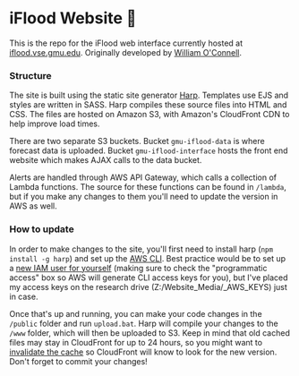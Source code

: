 # iFlood Website 🌊

This is the repo for the iFlood web interface currently hosted at [iflood.vse.gmu.edu](http://iflood.vse.gmu.edu). Originally developed by [William O'Connell](https://williamoconnell.me).

### Structure
The site is built using the static site generator [Harp](http://harpjs.com/). Templates use EJS and styles
are written in SASS. Harp compiles these source files into HTML and CSS. The files are hosted on Amazon S3,
with Amazon's CloudFront CDN to help improve load times.

There are two separate S3 buckets. Bucket `gmu-iflood-data` is where forecast data is uploaded. Bucket `gmu-iflood-interface`
hosts the front end website which makes AJAX calls to the data bucket.

Alerts are handled through AWS API Gateway, which calls a collection of Lambda functions. The source for these
functions can be found in `/lambda`, but if you make any changes to them you'll need to update the version in AWS
as well.

### How to update
In order to make changes to the site, you'll first need to install harp (`npm install -g harp`) and set up
the [AWS CLI](https://aws.amazon.com/cli/). Best practice would be to set up a
[new IAM user for yourself](https://console.aws.amazon.com/iam/home#/users) (making sure to check the
"programmatic access" box so AWS will generate CLI access keys for you), but I've placed my access
 keys on the research drive (Z:/Website_Media/_AWS_KEYS) just in case.
 
 Once that's up and running, you can
 make your code changes in the `/public` folder and run `upload.bat`. Harp will compile your changes to the
 `/www` folder, which will then be uploaded to S3. Keep in mind that old cached files may stay in
 CloudFront for up to 24 hours, so you might want to [invalidate the cache](https://docs.aws.amazon.com/AmazonCloudFront/latest/DeveloperGuide/Invalidation.html)
 so CloudFront will know to look for the new version. Don't forget to commit your changes!